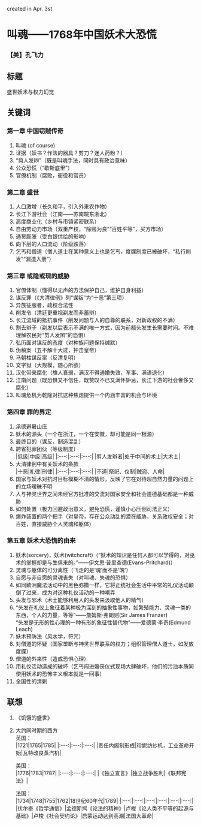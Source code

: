 created in Apr. 3st
# 叫魂——1768年中国妖术大恐慌
### 【美】孔飞力

## 标题
盛世妖术与权力幻觉

## 关键词
### 第一章 中国窃贼传奇
1. 叫魂 (of course)
2. 证据（妖书？作法的器具？剪刀？迷人药粉？）
3. “剪人发辫”（既是叫魂手法，同时具有政治意味）
4. 公众恐慌（“歇斯底里”）
5. 官僚机制（腐败，衙役和官员）
### 第二章 盛世
1. 人口激增（长久和平，引入外来农作物）
2. 长江下游社会（江南——苏南皖东浙北）
3. 高度商业化（乡村与市镇紧密联系）
4. 自由劳动力市场（双重产权，“除贱为良”“百姓平等”，买方市场）
5. 通货膨胀（受白银供给的影响）
6. 向下层的人口流动（阶级跌落）
7. 乞丐和僧道（僧人道士在某种意义上也是乞丐，度牒制度已被破坏，“私行削发”“漏造入册”）
### 第三章 或隐或现的威胁
1. 官僚体制（懂得以无声的方法保护自己，维护自身利益）
2. 谋反罪（《大清律例》列“谋叛”为“十恶”第三项）
3. 异族征服者，政权合法性
4. 削发令（清廷更重视剃发而非蓄辫）
5. 长江流域的抵抗事件（削发问题与人的自尊的联系，对新政权的不满）
6. 割去辫子（剃发以后表示不满的唯一方式，因为前额头发生长需要时间。不难理解农民对“剪人发辫”的恐惧）
7. 弘历面对谋反的态度（对种族问题保持缄默）
8. 伪稿案（五不解十大过，抨击皇帝）
9. 马朝柱谋反案（反清复明）
10. 文字狱（大规模，随心所欲）
11. 汉化带来腐化（旗人衰弱，满汉不得通婚失效，军事、满语退化）
12. 江南问题（既恐惧又不信任，既赞叹不已又满怀妒忌，长江下游的社会奢侈又腐化）
13. 叫魂危机为乾隆对抗这种焦虑提供一个内涵丰富的机会与环境
### 第四章 罪的界定
1. 承德避暑山庄
2. 妖术的源头（一个在浙江，一个在安徽，却可能是同一根源）
3. 最终目的（谋反，制造混乱）
4. 跨省犯罪团伙（等级制度）  
    |低级|中级|高级|
    |:---:|:---:|:---:|
    |剪人发辫者|处于中间的术士|大术士|
5. 大清律例中有关妖术的条款  
    |十恶|礼律|刑律|
    |:---:|:---:|:---:|
    |不道|祭祀、仪制|贼盗、人命|
6. 国家与妖术对抗时目标模糊不清的情形，反映了它在对待超自然力量的问题上的立场暧昧不明
7. 人与神灵世界之间未经官方批准的交流对国家安全和社会道德基础都是一种威胁
8. 如何处置（极力回避政治意义，避免恐慌，谨慎小心压倒司法正义）
9. 爆炸装置的两个把手（对皇帝，存在公众动乱的潜在威胁，关系政权安全；对百姓，直接威胁个人灵魂和躯体）
### 第五章 妖术大恐慌的由来
1. 妖术(sorcery)，妖术(witchcraft)（“妖术的知识是任何人都可以学得的，对巫术的掌握却是与生俱来的。”——伊文思·普里查德(Evans-Pritchard)）
2. 灵魂与躯体的可分离性（飞走的是‘魂’而不是‘魄’）
3. 自愿与非自愿的灵魂丧失（对叫魂、失魂的恐惧）
4. 如同欧洲魔法活动中的黑色弥撒一样，它将正统社会生活中平常的礼仪活动颠倒了过来，成为对这种礼仪活动的一种嘲弄
5. 头发与邪术（术士能够利用人的头发来汲取他人的精气）
6. “头发在礼仪上象征着某种极为深刻的抽象性事物，如繁殖能力、灵魂一类的东西，个人的力量，等等”——詹姆斯·弗朗则(Sir James Franzer)  
   “头发是无形的性心理的一种有形的象征性替代物”——爱德蒙·李奇(Edmund Leach)
7. 妖术预防法（风水学，符咒）
8. 对僧道的怀疑（国家垄断与神灵世界联系的权力；组织管理僧人道士，如发放度牒）
9. 僧道的外来性（造成恐惧心理）
10. 用礼仪活动造成的破坏（乞丐闯进婚丧仪式现场大肆破坏，他们的污浊本质同使用妖术的恐怖主义根本就是一回事）
11. 全国性的清剿

## 联想
1. 《饥饿的盛世》
2. 大约同时期的西方  
    英国：  
    |1721|1765|1785|
    |:---:|:---:|:---:|
    |责任内阁制形成|珍妮纺纱机，工业革命开始|瓦特改良蒸汽机|

    美国：  
    |1776|1783|1787|
    |:---:|:---:|:---:|
    |《独立宣言》|独立战争胜利|《联邦宪法》|

    法国：  
    |1734|1748|1755|1762|18世纪60年代|1789|
    |:---:|:---:|:---:|:---:|:---:|:---:|
    |伏尔泰《哲学通信》|孟德斯鸠《论法的精神》|卢梭《论人类不平等的起源与基础》|卢梭《社会契约论》|启蒙运动达到高潮|法国大革命|